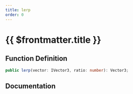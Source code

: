 ```yaml
---
title: lerp
order: 0
---
```


# {{ $frontmatter.title }}

## Function Definition

```ts
public lerp(vector: IVector3, ratio: number): Vector3;
```

## Documentation

<!--@include: ./parts/lerp.md-->
